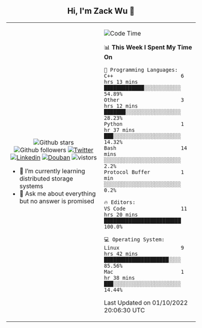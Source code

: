 <h2 align="center"> Hi, I'm Zack Wu 👋 </h2>

<table>
    <tr>
        <td valign="center" width="50%">
            <p align="center">
              <img src="https://img.shields.io/github/stars/izackwu?style=social" alt="Github stars" />
              <img src="https://img.shields.io/github/followers/izackwu?style=social" alt="Github followers" />
              <a href="https://twitter.com/_zackwu"><img src="https://img.shields.io/badge/@__zackwu-1DA1F2?style=flat&logo=Twitter&logoColor=white" alt="Twitter"/></a>
              <a href="https://www.linkedin.com/in/izackwu/?locale=en_US"><img src="https://img.shields.io/badge/@izackwu-0073b1?style=flat&logo=LinkedIn&logoColor=white" alt="Linkedin" /></a>
              <a href="https://www.douban.com/people/keith1"><img src="https://img.shields.io/badge/@keith1-007722?style=flat&logo=Douban&logoColor=white" alt="Douban" /></a>
              <img src="https://visitor-badge.glitch.me/badge?page_id=keithnull" alt="vistors" />
            </p>
            <ul>
                <li>🌱 I’m currently learning distributed storage systems</li>
                <li>💬 Ask me about everything but no answer is promised</li>
            </ul>
        </td>
       <td valign="top" width="50%">
    
<!--START_SECTION:waka-->
![Code Time](http://img.shields.io/badge/Code%20Time-2%2C080%20hrs%2045%20mins-blue)

📊 **This Week I Spent My Time On** 

```text
💬 Programming Languages: 
C++                      6 hrs 13 mins       █████████████░░░░░░░░░░░░   54.89% 
Other                    3 hrs 12 mins       ███████░░░░░░░░░░░░░░░░░░   28.23% 
Python                   1 hr 37 mins        ███░░░░░░░░░░░░░░░░░░░░░░   14.32% 
Bash                     14 mins             ░░░░░░░░░░░░░░░░░░░░░░░░░   2.2% 
Protocol Buffer          1 min               ░░░░░░░░░░░░░░░░░░░░░░░░░   0.2%

🔥 Editors: 
VS Code                  11 hrs 20 mins      █████████████████████████   100.0%

💻 Operating System: 
Linux                    9 hrs 42 mins       █████████████████████░░░░   85.56% 
Mac                      1 hr 38 mins        ███░░░░░░░░░░░░░░░░░░░░░░   14.44%

```


 Last Updated on 01/10/2022 20:06:30 UTC
<!--END_SECTION:waka-->
</td></tr>
</table>


